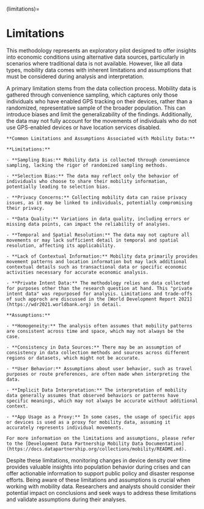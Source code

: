(limitations)=
# Limitations

This methodology represents an exploratory pilot designed to offer insights into economic conditions using alternative data sources, particularly in scenarios where traditional data is not available. However, like all data types, mobility data comes with inherent limitations and assumptions that must be considered during analysis and interpretation.

A primary limitation stems from the data collection process. Mobility data is gathered through convenience sampling, which captures only those individuals who have enabled GPS tracking on their devices, rather than a randomized, representative sample of the broader population. This can introduce biases and limit the generalizability of the findings. Additionally, the data may not fully account for the movements of individuals who do not use GPS-enabled devices or have location services disabled.

```{caution}
**Common Limitations and Assumptions Associated with Mobility Data:**

**Limitations:**

- **Sampling Bias:** Mobility data is collected through convenience sampling, lacking the rigor of randomized sampling methods.

- **Selection Bias:** The data may reflect only the behavior of individuals who choose to share their mobility information, potentially leading to selection bias.

- **Privacy Concerns:** Collecting mobility data can raise privacy issues, as it may be linked to individuals, potentially compromising their privacy.

- **Data Quality:** Variations in data quality, including errors or missing data points, can impact the reliability of analyses.

- **Temporal and Spatial Resolution:** The data may not capture all movements or may lack sufficient detail in temporal and spatial resolution, affecting its applicability.

- **Lack of Contextual Information:** Mobility data primarily provides movement patterns and location information but may lack additional contextual details such as transactional data or specific economic activities necessary for accurate economic analysis.

- **Private Intent Data:** The methodology relies on data collected for purposes other than the research question at hand. This "private intent data" was repurposed for analysis. Limitations and trade-offs of such approch are discussed in the [World Development Report 2021](https://wdr2021.worldbank.org) in detail.

**Assumptions:**

- **Homogeneity:** The analysis often assumes that mobility patterns are consistent across time and space, which may not always be the case.

- **Consistency in Data Sources:** There may be an assumption of consistency in data collection methods and sources across different regions or datasets, which might not be accurate.

- **User Behavior:** Assumptions about user behavior, such as travel purposes or route preferences, are often made when interpreting the data.

- **Implicit Data Interpretation:** The interpretation of mobility data generally assumes that observed behaviors or patterns have specific meanings, which may not always be accurate without additional context.

- **App Usage as a Proxy:** In some cases, the usage of specific apps or devices is used as a proxy for mobility data, assuming it accurately represents individual movements.
```

```{seealso}
For more information on the limitations and assumptions, please refer to the [Development Data Partnership Mobility Data Documentation](https://docs.datapartnership.org/collections/mobility/README.md).
```

Despite these limitations, monitoring changes in device density over time provides valuable insights into population behavior during crises and can offer actionable information to support public policy and disaster response efforts. Being aware of these limitations and assumptions is crucial when working with mobility data. Researchers and analysts should consider their potential impact on conclusions and seek ways to address these limitations and validate assumptions during their analyses.
